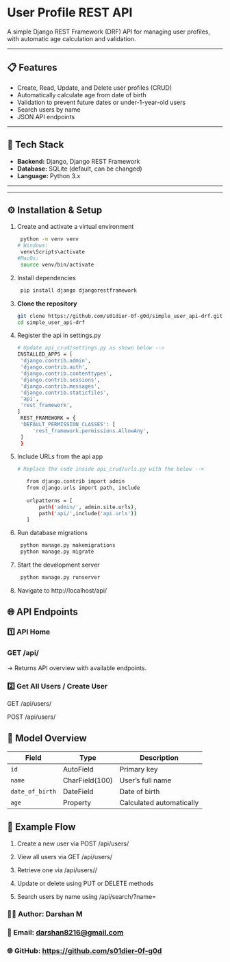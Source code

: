 # User Profile REST API

A simple Django REST Framework (DRF) API for managing user profiles, with automatic age calculation and validation.

---

## 📋 Features

- Create, Read, Update, and Delete user profiles (CRUD)
- Automatically calculate age from date of birth
- Validation to prevent future dates or under-1-year-old users
- Search users by name
- JSON API endpoints

---

## 🧱 Tech Stack

- **Backend:** Django, Django REST Framework  
- **Database:** SQLite (default, can be changed)
- **Language:** Python 3.x  

---


---

## ⚙️ Installation & Setup

1. Create and activate a virtual environment
   ```bash
    python -m venv venv
   # Windows:
    venv\Scripts\activate    
   #MacOs:
    source venv/bin/activate

2. Install dependencies
   ```bash
    pip install django djangorestframework


3. **Clone the repository**
   ```bash
   git clone https://github.com/s01dier-0f-g0d/simple_user_api-drf.git
   cd simple_user_api-drf

4. Register the api in settings.py
   ```bash
   # Update api_crud/settings.py as shown below -->
   INSTALLED_APPS = [
    'django.contrib.admin',
    'django.contrib.auth',
    'django.contrib.contenttypes',
    'django.contrib.sessions',
    'django.contrib.messages',
    'django.contrib.staticfiles',
    'api',
    'rest_framework',
   ]
    REST_FRAMEWORK = {
    'DEFAULT_PERMISSION_CLASSES': [
        'rest_framework.permissions.AllowAny',
    ]
    }

5. Include URLs from the api app
   ```bash
   # Replace the code inside api_crud/urls.py with the below -->
   
      from django.contrib import admin
      from django.urls import path, include
      
      urlpatterns = [
          path('admin/', admin.site.urls),
          path('api/',include('api.urls'))
      ]

5. Run database migrations
   ```bash
    python manage.py makemigrations
    python manage.py migrate

6. Start the development server
   ```bash
    python manage.py runserver
   
7. Navigate to http://localhost/api/

## 🌐 API Endpoints
### 1️⃣ API Home
### GET /api/
→ Returns API overview with available endpoints.

### 2️⃣ Get All Users / Create User
GET /api/users/

POST /api/users/


## 🧠 Model Overview
| Field           | Type           | Description              |
| --------------- | -------------- | ------------------------ |
| `id`            | AutoField      | Primary key              |
| `name`          | CharField(100) | User’s full name         |
| `date_of_birth` | DateField      | Date of birth            |
| `age`           | Property       | Calculated automatically |

## 🚀 Example Flow

1. Create a new user via POST /api/users/

2. View all users via GET /api/users/

3. Retrieve one via /api/users/<id>/

4. Update or delete using PUT or DELETE methods

5. Search users by name using /api/search/?name=<term>

### 👨‍💻 Author: Darshan M
### 📧 Email: darshan8216@gmail.com
### 🌐 GitHub: https://github.com/s01dier-0f-g0d
